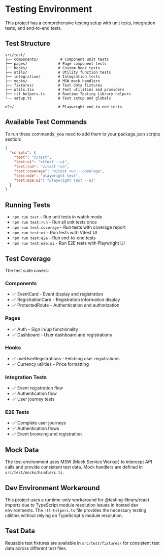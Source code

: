 
# Testing Environment

This project has a comprehensive testing setup with unit tests, integration tests, and end-to-end tests.

## Test Structure

```
src/test/
├── components/          # Component unit tests
├── pages/              # Page component tests
├── hooks/              # Custom hook tests
├── utils/              # Utility function tests
├── integration/        # Integration tests
├── mocks/              # MSW mock handlers
├── fixtures/           # Test data fixtures
├── utils.tsx           # Test utilities and providers
├── rtl-helpers.ts      # Runtime Testing Library helpers
└── setup.ts            # Test setup and globals

e2e/                    # Playwright end-to-end tests
```

## Available Test Commands

To run these commands, you need to add them to your package.json scripts section:

```json
{
  "scripts": {
    "test": "vitest",
    "test:ui": "vitest --ui",
    "test:run": "vitest run",
    "test:coverage": "vitest run --coverage",
    "test:e2e": "playwright test",
    "test:e2e:ui": "playwright test --ui"
  }
}
```

## Running Tests

- `npm run test` - Run unit tests in watch mode
- `npm run test:run` - Run all unit tests once
- `npm run test:coverage` - Run tests with coverage report
- `npm run test:ui` - Run tests with Vitest UI
- `npm run test:e2e` - Run end-to-end tests
- `npm run test:e2e:ui` - Run E2E tests with Playwright UI

## Test Coverage

The test suite covers:

### Components
- ✅ EventCard - Event display and registration
- ✅ RegistrationCard - Registration information display
- ✅ ProtectedRoute - Authentication and authorization

### Pages
- ✅ Auth - Sign in/up functionality
- ✅ Dashboard - User dashboard and registrations

### Hooks
- ✅ useUserRegistrations - Fetching user registrations
- ✅ Currency utilities - Price formatting

### Integration Tests
- ✅ Event registration flow
- ✅ Authentication flow
- ✅ User journey tests

### E2E Tests
- ✅ Complete user journeys
- ✅ Authentication flows
- ✅ Event browsing and registration

## Mock Data

The test environment uses MSW (Mock Service Worker) to intercept API calls and provide consistent test data. Mock handlers are defined in `src/test/mocks/handlers.ts`.

## Dev Environment Workaround

This project uses a runtime-only workaround for @testing-library/react imports due to TypeScript module resolution issues in hosted dev environments. The `rtl-helpers.ts` file provides the necessary testing utilities without relying on TypeScript's module resolution.

## Test Data

Reusable test fixtures are available in `src/test/fixtures/` for consistent test data across different test files.
